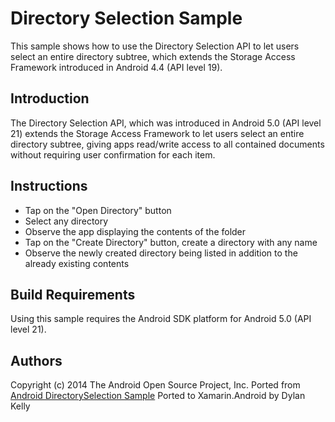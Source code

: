 Directory Selection Sample
==========================

This sample shows how to use the Directory Selection API to let users select an entire directory subtree, which extends the Storage Access Framework introduced in Android 4.4 (API level 19).

Introduction
------------

The Directory Selection API, which was introduced in Android 5.0 (API level 21) extends the Storage Access Framework to let users select an entire directory subtree,
giving apps read/write access to all contained documents without requiring user confirmation for each item.

Instructions
------------

* Tap on the "Open Directory" button
* Select any directory
* Observe the app displaying the contents of the folder
* Tap on the "Create Directory" button, create a directory with any name
* Observe the newly created directory being listed in addition to the already existing contents

Build Requirements
------------------
Using this sample requires the Android SDK platform for Android 5.0 (API level 21).

Authors
-------
Copyright (c) 2014 The Android Open Source Project, Inc.
Ported from [Android DirectorySelection Sample](https://github.com/googlesamples/android-DirectorySelection)
Ported to Xamarin.Android by Dylan Kelly
